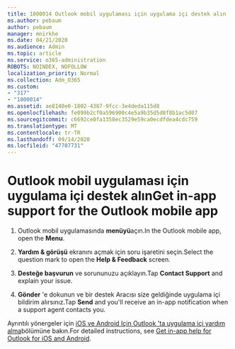 ```yaml
---
title: 1800014 Outlook mobil uygulaması için uygulama içi destek alın
ms.author: pebaum
author: pebaum
manager: mnirkhe
ms.date: 04/21/2020
ms.audience: Admin
ms.topic: article
ms.service: o365-administration
ROBOTS: NOINDEX, NOFOLLOW
localization_priority: Normal
ms.collection: Adm_O365
ms.custom:
- "317"
- "1800014"
ms.assetid: ae8140e0-1802-4387-9fcc-3e4deda115d8
ms.openlocfilehash: fe099b2cf0a596900c4e5a9b35d5d8f8b1ac5d07
ms.sourcegitcommit: c6692ce0fa1358ec3529e59ca0ecdfdea4cdc759
ms.translationtype: MT
ms.contentlocale: tr-TR
ms.lasthandoff: 09/14/2020
ms.locfileid: "47707731"
---
```

# <a name="get-in-app-support-for-the-outlook-mobile-app"></a><span data-ttu-id="1ddd9-102">Outlook mobil uygulaması için uygulama içi destek alın</span><span class="sxs-lookup"><span data-stu-id="1ddd9-102">Get in-app support for the Outlook mobile app</span></span>

1. <span data-ttu-id="1ddd9-103">Outlook mobil uygulamasında **menüyü**açın.</span><span class="sxs-lookup"><span data-stu-id="1ddd9-103">In the Outlook mobile app, open the **Menu**.</span></span>

2. <span data-ttu-id="1ddd9-104">**Yardım &amp; görüşü** ekranını açmak için soru işaretini seçin.</span><span class="sxs-lookup"><span data-stu-id="1ddd9-104">Select the question mark to open the **Help &amp; Feedback** screen.</span></span>

3. <span data-ttu-id="1ddd9-105">**Desteğe başvurun** ve sorununuzu açıklayın.</span><span class="sxs-lookup"><span data-stu-id="1ddd9-105">Tap **Contact Support** and explain your issue.</span></span>

4. <span data-ttu-id="1ddd9-106">**Gönder** 'e dokunun ve bir destek Aracısı size geldiğinde uygulama içi bildirim alırsınız.</span><span class="sxs-lookup"><span data-stu-id="1ddd9-106">Tap **Send** and you'll receive an in-app notification when a support agent contacts you.</span></span>

<span data-ttu-id="1ddd9-107">Ayrıntılı yönergeler için [iOS ve Android Için Outlook 'ta uygulama içi yardım alma](https://support.office.com/article/218a22d1-9fa5-4889-b689-de1c63493243.aspx#ID0EAABAAA=Contact_Support)bölümüne bakın.</span><span class="sxs-lookup"><span data-stu-id="1ddd9-107">For detailed instructions, see [Get in-app help for Outlook for iOS and Android](https://support.office.com/article/218a22d1-9fa5-4889-b689-de1c63493243.aspx#ID0EAABAAA=Contact_Support).</span></span>

